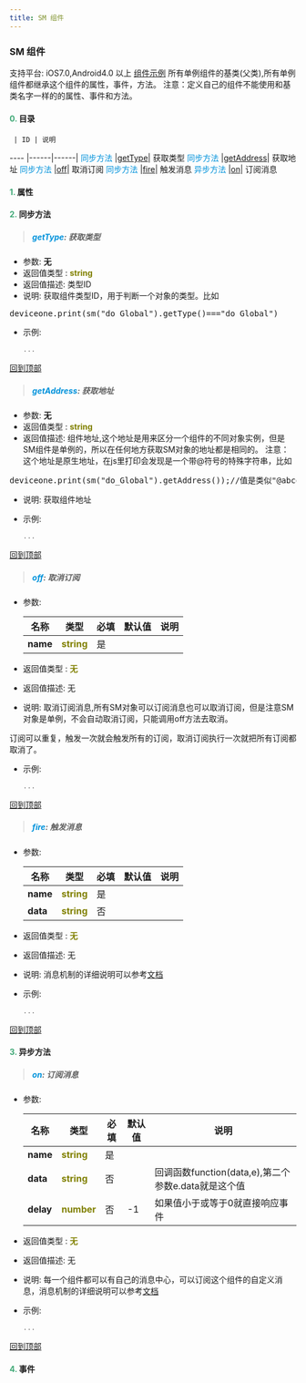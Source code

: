 ```yaml
---
title: SM 组件
---
```


### SM 组件

 支持平台: iOS7.0,Android4.0 以上
 [组件示例](https://github.com/do-api/docs-example/tree/master/source/view/SM)
 所有单例组件的基类(父类),所有单例组件都继承这个组件的属性，事件，方法。
注意：定义自己的组件不能使用和基类名字一样的的属性、事件和方法。

#### <font color ='#40A977'>**0.**</font> 目录

     | ID | 说明
---- |------|------|
<font color ='#0092db'>同步方法</font>  |[getType](#getType)| 获取类型
<font color ='#0092db'>同步方法</font>  |[getAddress](#getAddress)| 获取地址
<font color ='#0092db'>同步方法</font>  |[off](#off)| 取消订阅
<font color ='#0092db'>同步方法</font>  |[fire](#fire)| 触发消息
<font color ='#0092db'>异步方法</font>  |[on](#on)| 订阅消息

#### <font color ='#40A977'>**1.**</font> 属性

#### <font color ='#40A977'>**2.**</font> 同步方法

>##### <span id=getType><font color ='#0092db'>**getType**</font></span>: 获取类型

- 参数: **无**
- 返回值类型 : <font color ='#808000'>**string**</font>
- 返回值描述: 类型ID
- 说明: 获取组件类型ID，用于判断一个对象的类型。比如

<pre class="brush: js;toolbar:false;">deviceone.print(sm("do_Global").getType()==="do_Global")</pre>
- 示例:

  ```javascript
  ...

  ```

[回到顶部](#top)

>##### <span id=getAddress><font color ='#0092db'>**getAddress**</font></span>: 获取地址

- 参数: **无**
- 返回值类型 : <font color ='#808000'>**string**</font>
- 返回值描述: 组件地址,这个地址是用来区分一个组件的不同对象实例，但是SM组件是单例的，所以在任何地方获取SM对象的地址都是相同的。
注意：这个地址是原生地址，在js里打印会发现是一个带@符号的特殊字符串，比如

<pre class="brush: js;toolbar:false;">deviceone.print(sm("do_Global").getAddress());//值是类似"@abcdefg" 之类的字符串</pre>
- 说明: 获取组件地址
- 示例:

  ```javascript
  ...

  ```

[回到顶部](#top)

>##### <span id=off><font color ='#0092db'>**off**</font></span>: 取消订阅

- 参数:

  名称 | 类型 |必填|默认值|说明
  ---- |-------------  |--------------|--------|------
  **name** |<font color ='#808000'>**string**</font> | 是 | |
- 返回值类型 : <font color ='#808000'>**无**</font>
- 返回值描述: 无
- 说明: 取消订阅消息,所有SM对象可以订阅消息也可以取消订阅，但是注意SM对象是单例，不会自动取消订阅，只能调用off方法去取消。

订阅可以重复，触发一次就会触发所有的订阅，取消订阅执行一次就把所有订阅都取消了。
- 示例:

  ```javascript
  ...

  ```

[回到顶部](#top)

>##### <span id=fire><font color ='#0092db'>**fire**</font></span>: 触发消息

- 参数:

  名称 | 类型 |必填|默认值|说明
  ---- |-------------  |--------------|--------|------
  **name** |<font color ='#808000'>**string**</font> | 是 | |
  **data** |<font color ='#808000'>**string**</font> | 否 | |
- 返回值类型 : <font color ='#808000'>**无**</font>
- 返回值描述: 无
- 说明: 消息机制的详细说明可以参考<a href="http://doc.deviceone.net/web/doc/detail_course/event_message.htm">文档</a>
- 示例:

  ```javascript
  ...

  ```

[回到顶部](#top)

#### <font color ='#40A977'>**3.**</font> 异步方法

>##### <span id=on><font color ='#0092db'>**on**</font></span>: 订阅消息

- 参数:

  名称 | 类型 |必填|默认值|说明
  ---- |-------------  |--------------|--------|------
  **name** |<font color ='#808000'>**string**</font> | 是 | |
  **data** |<font color ='#808000'>**string**</font> | 否 | |回调函数function(data,e),第二个参数e.data就是这个值
  **delay** |<font color ='#808000'>**number**</font> | 否 | -1|如果值小于或等于0就直接响应事件
- 返回值类型 : <font color ='#808000'>**无**</font>
- 返回值描述: 无
- 说明: 每一个组件都可以有自己的消息中心，可以订阅这个组件的自定义消息，消息机制的详细说明可以参考<a href="http://doc.deviceone.net/web/doc/detail_course/event_message.htm">文档</a>
- 示例:

  ```javascript
  ...

  ```

[回到顶部](#top)


#### <font color ='#40A977'>**4.**</font> 事件


